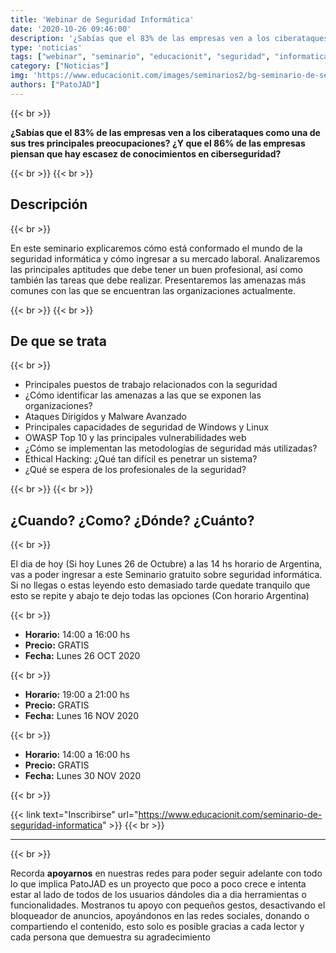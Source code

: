 ```yaml
---
title: 'Webinar de Seguridad Informática'
date: '2020-10-26 09:46:00'
description: '¿Sabías que el 83% de las empresas ven a los ciberataques como una de sus tres principales preocupaciones?'
type: 'noticias'
tags: ["webinar", "seminario", "educacionit", "seguridad", "informatica", "informacion", "gratis"]
category: ["Noticias"]
img: 'https://www.educacionit.com/images/seminarios2/bg-seminario-de-seguridad-informatica.jpg'
authors: ["PatoJAD"]
---
```


{{< br >}}

**¿Sabías que el 83% de las empresas ven a los ciberataques como una de sus tres principales preocupaciones? ¿Y que el 86% de las empresas piensan que hay escasez de conocimientos en ciberseguridad?**

{{< br >}}
{{< br >}}

## Descripción

{{< br >}}

En este seminario explicaremos cómo está conformado el mundo de la seguridad informática y cómo ingresar a su mercado laboral. Analizaremos las principales aptitudes que debe tener un buen profesional, así como también las tareas que debe realizar. Presentaremos las amenazas más comunes con las que se encuentran las organizaciones actualmente.

{{< br >}}
{{< br >}}

## De que se trata

{{< br >}}

* Principales puestos de trabajo relacionados con la seguridad
* ¿Cómo identificar las amenazas a las que se exponen las organizaciones?
* Ataques Dirigidos y Malware Avanzado
* Principales capacidades de seguridad de Windows y Linux
* OWASP Top 10 y las principales vulnerabilidades web
* ¿Cómo se implementan las metodologías de seguridad más utilizadas?
* Ethical Hacking: ¿Qué tan difícil es penetrar un sistema?
* ¿Qué se espera de los profesionales de la seguridad?

{{< br >}}
{{< br >}}

## ¿Cuando? ¿Como? ¿Dónde? ¿Cuánto?

{{< br >}}

El dia de hoy (Si hoy Lunes 26 de Octubre) a las 14 hs horario de Argentina, vas a poder ingresar a este Seminario gratuito sobre seguridad informática. Si no llegas o estas leyendo esto demasiado tarde quedate tranquilo que esto se repite y abajo te dejo todas las opciones (Con horario Argentina)

{{< br >}}

* **Horario:** 14:00 a 16:00 hs
* **Precio:** GRATIS
* **Fecha:** Lunes 26 OCT 2020

{{< br >}}

* **Horario:** 19:00 a 21:00 hs
* **Precio:** GRATIS
* **Fecha:** Lunes 16 NOV 2020

{{< br >}}

* **Horario:** 14:00 a 16:00 hs
* **Precio:** GRATIS
* **Fecha:** Lunes 30 NOV 2020

{{< br >}}

{{< link text="Inscribirse" url="https://www.educacionit.com/seminario-de-seguridad-informatica" >}}
{{< br >}}

---

{{< br >}}

Recorda **apoyarnos** en nuestras redes para poder seguir adelante con todo lo que implica PatoJAD es un proyecto que poco a poco crece e intenta estar al lado de todos de los usuarios dándoles dia a dia herramientas o funcionalidades. Mostranos tu apoyo con pequeños gestos, desactivando el bloqueador de anuncios, apoyándonos en las redes sociales, donando o compartiendo el contenido, esto solo es posible gracias a cada lector y cada persona que demuestra su agradecimiento
